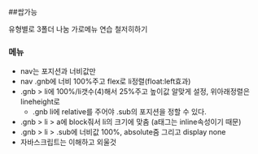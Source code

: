 ##쌉가능

유형별로 3폴더 나눔
가로메뉴 연습 철저히하기

### 메뉴
- nav는 포지션과 너비값만
- nav .gnb에 너비 100%주고 flex로 li정렬(float:left효과)
- .gnb > li에 100%/li갯수(4)해서 25%주고 높이값 알맞게 설정, 위아래정렬은 lineheight로
    - .gnb li에 relative를 주어야 .sub의 포지션을 정할 수 있다.
- .gnb > li > a에 block줘서 li의 크기에 맞춤 (a태그는 inline속성이기 때문)
- .gnb > li > .sub에 너비값 100%, absolute줌 그리고 display none
- 자바스크립트는 이해하고 외울것 